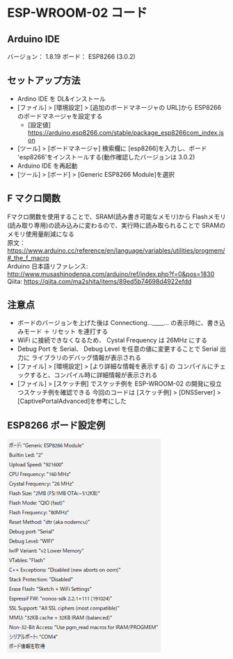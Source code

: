 # ESP-WROOM-02 コード

## Arduino IDE

バージョン： 1.8.19
ボード： ESP8266 (3.0.2)

## セットアップ方法

- Ardino IDE を DL&インストール
- [ファイル] > [環境設定] > [追加のボードマネージャの URL]から ESP8266 のボードマネージャを設定する
  - [設定値] https://arduino.esp8266.com/stable/package_esp8266com_index.json
- [ツール] > [ボードマネージャ] 検索欄に [esp8266]を入力し、ボード 'esp8266'をインストールする(動作確認したバージョンは 3.0.2)
- Arduino IDE を再起動
- [ツール] > [ボード] > [Generic ESP8266 Module]を選択

## F マクロ関数

Fマクロ関数を使用することで、SRAM(読み書き可能なメモリ)から Flashメモリ(読み取り専用)の読み込みに変わるので、実行時に読み取られることで SRAMのメモリ使用量削減になる    
原文： https://www.arduino.cc/reference/en/language/variables/utilities/progmem/#_the_f_macro  
Arduino 日本語リファレンス: http://www.musashinodenpa.com/arduino/ref/index.php?f=0&pos=1830  
Qiita: https://qiita.com/ma2shita/items/89ed5b74698d4922efdd  

## 注意点

- ボードのバージョンを上げた後は Connectiong...\_\_\_\_... の表示時に、書き込みモード ＋ リセット を連打する
- WiFi に接続できなくなるため、 Cystal Frequency は 26MHz にする
- Debug Port を Serial、 Debug Level を任意の値に変更することで Serial 出力に ライブラリのデバッグ情報が表示される
- [ファイル] > [環境設定] > [より詳細な情報を表示する] の コンパイルにチェックすると、コンパイル時に詳細情報が表示される
- [ファイル] > [スケッチ例] でスケッチ例を ESP-WROOM-02 の開発に役立つスケッチ例を確認できる 今回のコードは [スケッチ例] > [DNSServer] > [CaptivePortalAdvanced]を参考にした

## ESP8266 ボード設定例

![esp8266_board_setting](doc/images/esp8266_board_setting.png)
